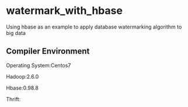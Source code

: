 # watermark_with_hbase
Using hbase as an example to apply database watermarking algorithm to big data

## Compiler Environment

Operating System:Centos7

Hadoop:2.6.0

Hbase:0.98.8

Thrift:
